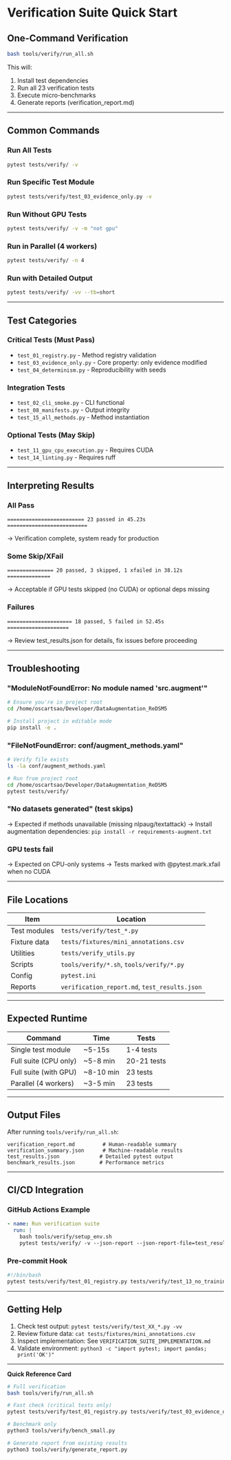 # Verification Suite Quick Start

## One-Command Verification

```bash
bash tools/verify/run_all.sh
```

This will:
1. Install test dependencies
2. Run all 23 verification tests
3. Execute micro-benchmarks
4. Generate reports (verification_report.md)

---

## Common Commands

### Run All Tests
```bash
pytest tests/verify/ -v
```

### Run Specific Test Module
```bash
pytest tests/verify/test_03_evidence_only.py -v
```

### Run Without GPU Tests
```bash
pytest tests/verify/ -v -m "not gpu"
```

### Run in Parallel (4 workers)
```bash
pytest tests/verify/ -n 4
```

### Run with Detailed Output
```bash
pytest tests/verify/ -vv --tb=short
```

---

## Test Categories

### Critical Tests (Must Pass)
- `test_01_registry.py` - Method registry validation
- `test_03_evidence_only.py` - Core property: only evidence modified
- `test_04_determinism.py` - Reproducibility with seeds

### Integration Tests
- `test_02_cli_smoke.py` - CLI functional
- `test_08_manifests.py` - Output integrity
- `test_15_all_methods.py` - Method instantiation

### Optional Tests (May Skip)
- `test_11_gpu_cpu_execution.py` - Requires CUDA
- `test_14_linting.py` - Requires ruff

---

## Interpreting Results

### All Pass
```
========================= 23 passed in 45.23s ==========================
```
→ Verification complete, system ready for production

### Some Skip/XFail
```
=============== 20 passed, 3 skipped, 1 xfailed in 38.12s ==============
```
→ Acceptable if GPU tests skipped (no CUDA) or optional deps missing

### Failures
```
===================== 18 passed, 5 failed in 52.45s ====================
```
→ Review test_results.json for details, fix issues before proceeding

---

## Troubleshooting

### "ModuleNotFoundError: No module named 'src.augment'"
```bash
# Ensure you're in project root
cd /home/oscartsao/Developer/DataAugmentation_ReDSM5

# Install project in editable mode
pip install -e .
```

### "FileNotFoundError: conf/augment_methods.yaml"
```bash
# Verify file exists
ls -la conf/augment_methods.yaml

# Run from project root
cd /home/oscartsao/Developer/DataAugmentation_ReDSM5
pytest tests/verify/
```

### "No datasets generated" (test skips)
→ Expected if methods unavailable (missing nlpaug/textattack)
→ Install augmentation dependencies: `pip install -r requirements-augment.txt`

### GPU tests fail
→ Expected on CPU-only systems
→ Tests marked with @pytest.mark.xfail when no CUDA

---

## File Locations

| Item | Location |
|------|----------|
| Test modules | `tests/verify/test_*.py` |
| Fixture data | `tests/fixtures/mini_annotations.csv` |
| Utilities | `tests/verify_utils.py` |
| Scripts | `tools/verify/*.sh`, `tools/verify/*.py` |
| Config | `pytest.ini` |
| Reports | `verification_report.md`, `test_results.json` |

---

## Expected Runtime

| Command | Time | Tests |
|---------|------|-------|
| Single test module | ~5-15s | 1-4 tests |
| Full suite (CPU only) | ~5-8 min | 20-21 tests |
| Full suite (with GPU) | ~8-10 min | 23 tests |
| Parallel (4 workers) | ~3-5 min | 23 tests |

---

## Output Files

After running `tools/verify/run_all.sh`:

```
verification_report.md         # Human-readable summary
verification_summary.json      # Machine-readable results
test_results.json             # Detailed pytest output
benchmark_results.json        # Performance metrics
```

---

## CI/CD Integration

### GitHub Actions Example
```yaml
- name: Run verification suite
  run: |
    bash tools/verify/setup_env.sh
    pytest tests/verify/ -v --json-report --json-report-file=test_results.json
```

### Pre-commit Hook
```bash
#!/bin/bash
pytest tests/verify/test_01_registry.py tests/verify/test_13_no_training_code.py -q
```

---

## Getting Help

1. Check test output: `pytest tests/verify/test_XX_*.py -vv`
2. Review fixture data: `cat tests/fixtures/mini_annotations.csv`
3. Inspect implementation: See `VERIFICATION_SUITE_IMPLEMENTATION.md`
4. Validate environment: `python3 -c "import pytest; import pandas; print('OK')"`

---

**Quick Reference Card**

```bash
# Full verification
bash tools/verify/run_all.sh

# Fast check (critical tests only)
pytest tests/verify/test_01_registry.py tests/verify/test_03_evidence_only.py -v

# Benchmark only
python3 tools/verify/bench_small.py

# Generate report from existing results
python3 tools/verify/generate_report.py
```
